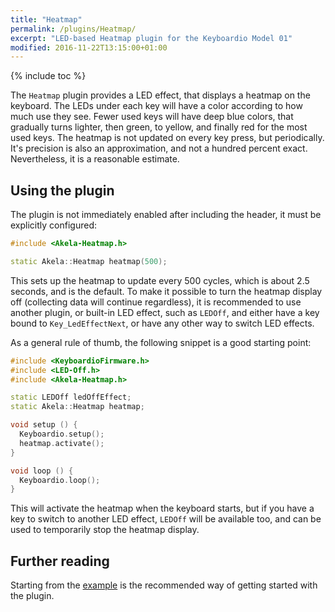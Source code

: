 ```yaml
---
title: "Heatmap"
permalink: /plugins/Heatmap/
excerpt: "LED-based Heatmap plugin for the Keyboardio Model 01"
modified: 2016-11-22T13:15:00+01:00
---
```


{% include toc %}

The `Heatmap` plugin provides a LED effect, that displays a heatmap on the
keyboard. The LEDs under each key will have a color according to how much use
they see. Fewer used keys will have deep blue colors, that gradually turns
lighter, then green, to yellow, and finally red for the most used keys. The
heatmap is not updated on every key press, but periodically. It's precision is
also an approximation, and not a hundred percent exact. Nevertheless, it is a
reasonable estimate.

## Using the plugin

The plugin is not immediately enabled after including the header, it must be
explicitly configured:

```c++
#include <Akela-Heatmap.h>

static Akela::Heatmap heatmap(500);
```

This sets up the heatmap to update every 500 cycles, which is about 2.5 seconds,
and is the default. To make it possible to turn the heatmap display off
(collecting data will continue regardless), it is recommended to use another
plugin, or built-in LED effect, such as `LEDOff`, and either have a key bound to
`Key_LedEffectNext`, or have any other way to switch LED effects.

As a general rule of thumb, the following snippet is a good starting point:

```c++
#include <KeyboardioFirmware.h>
#include <LED-Off.h>
#include <Akela-Heatmap.h>

static LEDOff ledOffEffect;
static Akela::Heatmap heatmap;

void setup () {
  Keyboardio.setup();
  heatmap.activate();
}

void loop () {
  Keyboardio.loop();
}
```

This will activate the heatmap when the keyboard starts, but if you have a key
to switch to another LED effect, `LEDOff` will be available too, and can be used
to temporarily stop the heatmap display.

## Further reading

Starting from the [example][plugin:example] is the recommended way of getting
started with the plugin.

 [plugin:example]: https://github.com/algernon/Akela/blob/master/lib/Akela-Heatmap/examples/Heatmap/Heatmap.ino

